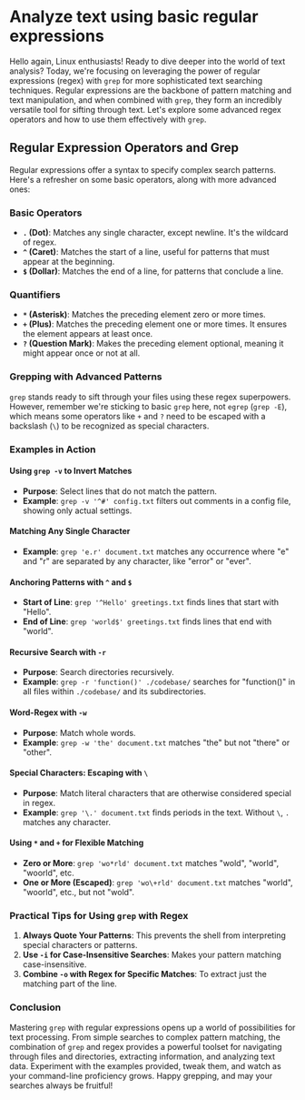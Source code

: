 # Analyze text using basic regular expressions

Hello again, Linux enthusiasts! Ready to dive deeper into the world of text analysis? Today, we're focusing on leveraging the power of regular expressions (regex) with `grep` for more sophisticated text searching techniques. Regular expressions are the backbone of pattern matching and text manipulation, and when combined with `grep`, they form an incredibly versatile tool for sifting through text. Let's explore some advanced regex operators and how to use them effectively with `grep`.

## Regular Expression Operators and Grep

Regular expressions offer a syntax to specify complex search patterns. Here's a refresher on some basic operators, along with more advanced ones:

### Basic Operators

- **`.` (Dot)**: Matches any single character, except newline. It's the wildcard of regex.
- **`^` (Caret)**: Matches the start of a line, useful for patterns that must appear at the beginning.
- **`$` (Dollar)**: Matches the end of a line, for patterns that conclude a line.

### Quantifiers

- **`*` (Asterisk)**: Matches the preceding element zero or more times.
- **`+` (Plus)**: Matches the preceding element one or more times. It ensures the element appears at least once.
- **`?` (Question Mark)**: Makes the preceding element optional, meaning it might appear once or not at all.

### Grepping with Advanced Patterns

`grep` stands ready to sift through your files using these regex superpowers. However, remember we're sticking to basic `grep` here, not `egrep` (`grep -E`), which means some operators like `+` and `?` need to be escaped with a backslash (`\`) to be recognized as special characters.

### Examples in Action

#### Using `grep -v` to Invert Matches

- **Purpose**: Select lines that do not match the pattern.
- **Example**: `grep -v '^#' config.txt` filters out comments in a config file, showing only actual settings.

#### Matching Any Single Character

- **Example**: `grep 'e.r' document.txt` matches any occurrence where "e" and "r" are separated by any character, like "error" or "ever".

#### Anchoring Patterns with `^` and `$`

- **Start of Line**: `grep '^Hello' greetings.txt` finds lines that start with "Hello".
- **End of Line**: `grep 'world$' greetings.txt` finds lines that end with "world".

#### Recursive Search with `-r`

- **Purpose**: Search directories recursively.
- **Example**: `grep -r 'function()' ./codebase/` searches for "function()" in all files within `./codebase/` and its subdirectories.

#### Word-Regex with `-w`

- **Purpose**: Match whole words.
- **Example**: `grep -w 'the' document.txt` matches "the" but not "there" or "other".

#### Special Characters: Escaping with `\`

- **Purpose**: Match literal characters that are otherwise considered special in regex.
- **Example**: `grep '\.' document.txt` finds periods in the text. Without `\`, `.` matches any character.

#### Using `*` and `+` for Flexible Matching

- **Zero or More**: `grep 'wo*rld' document.txt` matches "wold", "world", "woorld", etc.
- **One or More (Escaped)**: `grep 'wo\+rld' document.txt` matches "world", "woorld", etc., but not "wold".

### Practical Tips for Using `grep` with Regex

1. **Always Quote Your Patterns**: This prevents the shell from interpreting special characters or patterns.
2. **Use `-i` for Case-Insensitive Searches**: Makes your pattern matching case-insensitive.
3. **Combine `-o` with Regex for Specific Matches**: To extract just the matching part of the line.

### Conclusion

Mastering `grep` with regular expressions opens up a world of possibilities for text processing. From simple searches to complex pattern matching, the combination of `grep` and regex provides a powerful toolset for navigating through files and directories, extracting information, and analyzing text data. Experiment with the examples provided, tweak them, and watch as your command-line proficiency grows. Happy grepping, and may your searches always be fruitful!